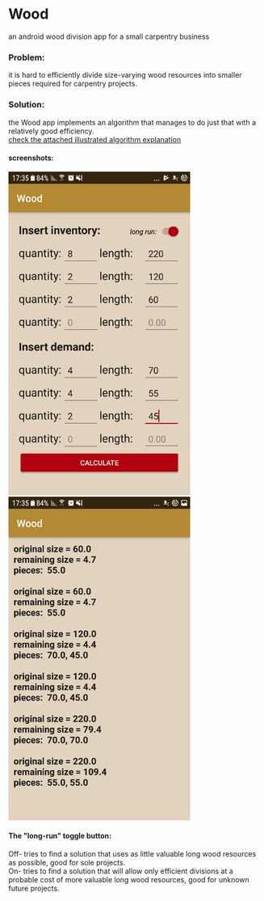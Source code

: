 # Wood
an android wood division app for a small carpentry business


### Problem: 
it is hard to efficiently divide size-varying wood resources into smaller pieces required for carpentry projects.

### Solution:
the Wood app implements an algorithm that manages to do just that with a relatively good efficiency.  
[check the attached illustrated algorithm explanation](wood-%20explanation.pdf)

#### screenshots:

![  ](Screenshot_20180106-173503.png)   ![  ](Screenshot_20180106-173523.png)  
 
 
 
#### The "long-run" toggle button:

Off- tries to find a solution that uses as little valuable long wood resources as possible, good for sole projects.  
On- tries to find a solution that will allow only efficient divisions at a probable cost of more valuable long wood resources, good for unknown future projects.  

